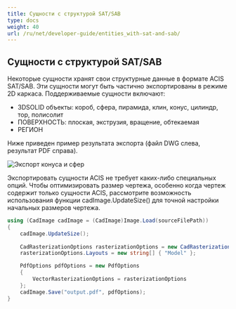 ```yaml
---
title: Сущности с структурой SAT/SAB
type: docs
weight: 40
url: /ru/net/developer-guide/entities_with-sat-and-sab/
---
```


## **Сущности с структурой SAT/SAB**

Некоторые сущности хранят свои структурные данные в формате ACIS SAT/SAB. Эти сущности могут быть частично экспортированы в режиме 2D каркаса. Поддерживаемые сущности включают:

*	3DSOLID объекты: короб, сфера, пирамида, клин, конус, цилиндр, тор, полисолит
*	ПОВЕРХНОСТЬ: плоская, экструзия, вращение, обтекаемая
*	РЕГИОН

Ниже приведен пример результата экспорта (файл DWG слева, результат PDF справа).

![Экспорт конуса и сфер](/cad/_assets/guide/coneAndSpheres.png)

Экспортировать сущности ACIS не требует каких-либо специальных опций. Чтобы оптимизировать размер чертежа, особенно когда чертеж содержит только сущности ACIS, рассмотрите возможность использования функции cadImage.UpdateSize() для точной настройки начальных размеров чертежа.

```csharp
using (CadImage cadImage = (CadImage)Image.Load(sourceFilePath))
{
	cadImage.UpdateSize();
	
	CadRasterizationOptions rasterizationOptions = new CadRasterizationOptions();
	rasterizationOptions.Layouts = new string[] { "Model" };

	PdfOptions pdfOptions = new PdfOptions
	{
		VectorRasterizationOptions = rasterizationOptions
	};
	cadImage.Save("output.pdf", pdfOptions);
}
```
